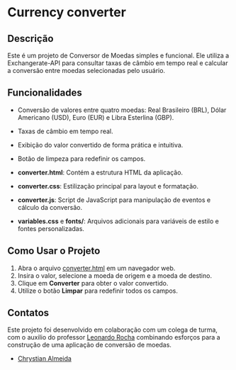 # Currency converter

## Descrição
Este é um projeto de Conversor de Moedas simples e funcional. Ele utiliza a Exchangerate-API para consultar taxas de câmbio em tempo real e calcular a conversão entre moedas selecionadas pelo usuário.

## Funcionalidades
- Conversão de valores entre quatro moedas: Real Brasileiro (BRL), Dólar Americano (USD), Euro (EUR) e Libra Esterlina (GBP).
- Taxas de câmbio em tempo real.
- Exibição do valor convertido de forma prática e intuitiva.
- Botão de limpeza para redefinir os campos.

- **converter.html**: Contém a estrutura HTML da aplicação.
- **converter.css**: Estilização principal para layout e formatação.
- **converter.js**: Script de JavaScript para manipulação de eventos e cálculo da conversão.
- **variables.css** e **fonts/**: Arquivos adicionais para variáveis de estilo e fontes personalizadas.

## Como Usar o Projeto

1. Abra o arquivo [converter.html](http://127.0.0.1:5500/converter.html) em um navegador web.
2. Insira o valor, selecione a moeda de origem e a moeda de destino.
3. Clique em **Converter** para obter o valor convertido.
4. Utilize o botão **Limpar** para redefinir todos os campos.

## Contatos

Este projeto foi desenvolvido em colaboração com um colega de turma, com o auxilio do professor [Leonardo Rocha](https://github.com/leonardossrocha) combinando esforços para a construção de uma aplicação de conversão de moedas.

* [Chrystian Almeida](https://github.com/ESChrystian/)
